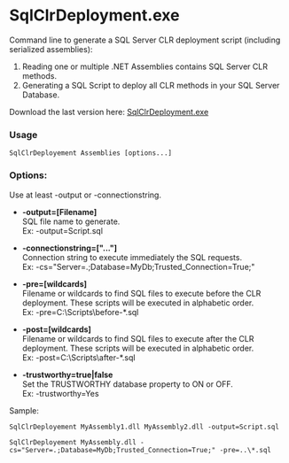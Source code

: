 # SqlClrDeployment.exe
Command line to generate a SQL Server CLR deployment script (including serialized assemblies):

1. Reading one or multiple .NET Assemblies contains SQL Server CLR methods.
3. Generating a SQL Script to deploy all CLR methods in your SQL Server Database.

Download the last version here: [SqlClrDeployment.exe](https://github.com/Apps72/Dev.SqlClr/raw/master/releases/last/SqlClrDeployment.exe)

### Usage

```
SqlClrDeployement Assemblies [options...]
```

### Options:

Use at least -output or -connectionstring.

* **-output=[Filename]**  
SQL file name to generate.  
Ex: -output=Script.sql
                            
* **-connectionstring=["..."]**  
Connection string to execute immediately the SQL requests.  
Ex: -cs="Server=.;Database=MyDb;Trusted_Connection=True;"

* **-pre=[wildcards]**  
Filename or wildcards to find SQL files to execute before the CLR deployment.
These scripts will be executed in alphabetic order.  
Ex: -pre=C:\Scripts\before-*.sql

* **-post=[wildcards]**  
Filename or wildcards to find SQL files to execute after the CLR deployment.
These scripts will be executed in alphabetic order.  
Ex: -post=C:\Scripts\after-*.sql

* **-trustworthy=true|false**               
Set the TRUSTWORTHY database property to ON or OFF.  
Ex: -trustworthy=Yes

Sample:
```
SqlClrDeployement MyAssembly1.dll MyAssembly2.dll -output=Script.sql
```

```
SqlClrDeployement MyAssembly.dll -cs="Server=.;Database=MyDb;Trusted_Connection=True;" -pre=..\*.sql
```